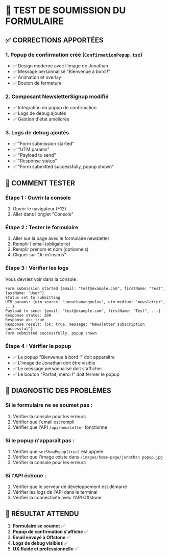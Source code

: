 # 🧪 TEST DE SOUMISSION DU FORMULAIRE

## ✅ CORRECTIONS APPORTÉES

### 1. **Popup de confirmation créé** (`ConfirmationPopup.tsx`)
- ✅ Design moderne avec l'image de Jonathan
- ✅ Message personnalisé "Bienvenue à bord !"
- ✅ Animation et overlay
- ✅ Bouton de fermeture

### 2. **Composant NewsletterSignup modifié**
- ✅ Intégration du popup de confirmation
- ✅ Logs de debug ajoutés
- ✅ Gestion d'état améliorée

### 3. **Logs de debug ajoutés**
- ✅ "Form submission started"
- ✅ "UTM params"
- ✅ "Payload to send"
- ✅ "Response status"
- ✅ "Form submitted successfully, popup shown"

## 🧪 COMMENT TESTER

### **Étape 1 : Ouvrir la console**
1. Ouvrir le navigateur (F12)
2. Aller dans l'onglet "Console"

### **Étape 2 : Tester le formulaire**
1. Aller sur la page avec le formulaire newsletter
2. Remplir l'email (obligatoire)
3. Remplir prénom et nom (optionnels)
4. Cliquer sur "Je m'inscris"

### **Étape 3 : Vérifier les logs**
Vous devriez voir dans la console :
```
Form submission started {email: "test@example.com", firstName: "Test", lastName: "User"}
Status set to submitting
UTM params: {utm_source: "jonathananguelov", utm_medium: "newsletter", ...}
Payload to send: {email: "test@example.com", firstName: "Test", ...}
Response status: 200
Response ok: true
Response result: {ok: true, message: "Newsletter subscription successful"}
Form submitted successfully, popup shown
```

### **Étape 4 : Vérifier le popup**
- ✅ Le popup "Bienvenue à bord !" doit apparaître
- ✅ L'image de Jonathan doit être visible
- ✅ Le message personnalisé doit s'afficher
- ✅ Le bouton "Parfait, merci !" doit fermer le popup

## 🐛 DIAGNOSTIC DES PROBLÈMES

### **Si le formulaire ne se soumet pas :**
1. Vérifier la console pour les erreurs
2. Vérifier que l'email est rempli
3. Vérifier que l'API `/api/newsletter` fonctionne

### **Si le popup n'apparaît pas :**
1. Vérifier que `setShowPopup(true)` est appelé
2. Vérifier que l'image existe dans `/images/home-page/jonathan popup.jpg`
3. Vérifier la console pour les erreurs

### **Si l'API échoue :**
1. Vérifier que le serveur de développement est démarré
2. Vérifier les logs de l'API dans le terminal
3. Vérifier la connectivité avec l'API Offstone

## 🚀 RÉSULTAT ATTENDU

1. **Formulaire se soumet** ✅
2. **Popup de confirmation s'affiche** ✅
3. **Email envoyé à Offstone** ✅
4. **Logs de debug visibles** ✅
5. **UX fluide et professionnelle** ✅




